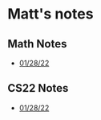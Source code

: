 # Matt's notes

## Math Notes

- [01/28/22](/MATH0180/test.html)

## CS22 Notes

- [01/28/22](/CSCI0220/test.md)
